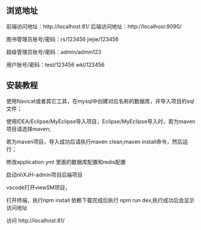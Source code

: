 
## 浏览地址
前端访问地址：http://localhost:81/
后端访问地址：http://localhost:9090/

图书管理员账号/密码：rs/123456 jiejie/123456

超级管理员账号/密码：admin/admin123

用户账号/密码：test/123456 wkl/123456

## 安装教程
使用Navicat或者其它工具，在mysql中创建对应名称的数据库，并导入项目的sql文件；

使用IDEA/Eclipse/MyEclipse导入项目，Eclipse/MyEclipse导入时，若为maven项目请选择maven;

若为maven项目，导入成功后请执行maven clean;maven install命令，然后运行；

修改application.yml 里面的数据库配置和redis配置

启动nhXJH-admin项目后端项目

vscode打开viewSM项目，

打开终端，执行npm install 依赖下载完成后执行 npm run dev,执行成功后会显示访问地址

访问 http://localhost:81/


